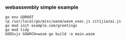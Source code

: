 ### webassembly simple example

```shell
go env GOROOT
cp /usr/local/go/misc/wasm/wasm_exec.js zitijiazai.js
go mod init example.com/greetings
go mod tidy
GOOS=js GOARCH=wasm go build -o main.wasm
```
